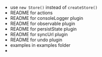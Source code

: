 - use `new Store()` instead of `createStore()`
- README for actions
- README for consoleLogger plugin
- README for observable plugin
- README for persistState plugin
- README for syncUrl plugin
- README for undo plugin
- examples in examples folder
-
